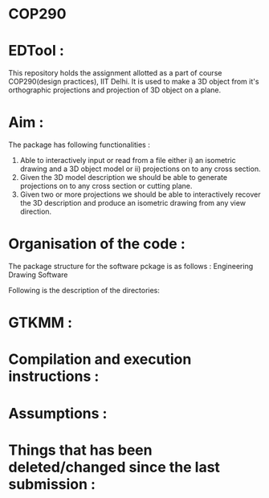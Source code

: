 # COP290
# EDTool :
This repository holds the assignment allotted as a part of course COP290(design practices), IIT Delhi. It is used to make a 3D object from it's orthographic projections and projection of 3D object on a plane.

# Aim :
The package has following functionalities :
1. Able to interactively input or read from a file either i) an isometric drawing and a 3D object model or ii) projections on to any cross section.
2. Given the 3D model description we should be able to generate projections on to any cross section or cutting plane.
3. Given two or more projections we should be able to interactively recover the 3D description and produce an isometric drawing from any view direction.

# Organisation of the code :
The package structure for the software pckage is as follows :
Engineering Drawing Software 

Following is the description of the directories:


# GTKMM :

# Compilation and execution instructions :

# Assumptions :

# Things that has been deleted/changed since the last submission : 



